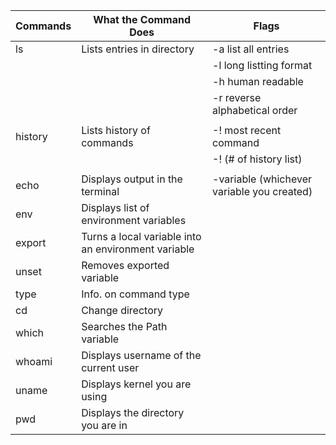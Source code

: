 |       Commands        |                  What the Command Does                |                           Flags                      |
|---------------------- |-------------------------------------------------------|------------------------------------------------------|
|          ls           |              Lists entries in directory               |                     -a list all entries              |
|                       |                                                       |                     -l long listting format          |
|                       |                                                       |                     -h human readable                |
|                       |                                                       |                     -r reverse alphabetical order    |
|                       |                                                       |                                                      |
|        history        |              Lists history of commands                |                     -! most recent command           |
|                       |                                                       |                     -! (# of history list)           |
|                       |                                                       |                                                      |
|       echo            |              Displays output in the terminal          |           -variable (whichever variable you created) |
|       env             |            Displays list of environment variables     |                                                      |    
|       export          | Turns a local variable into an environment variable   |                                                      |
|       unset           |              Removes exported variable                |                                                      |
|       type            |             Info. on command type                     |                                                      |
|       cd              |             Change directory                          |                                                      |
|       which           |             Searches the Path variable                |                                                      |
|       whoami          |             Displays username of the current user     |                                                      |
|       uname           |             Displays kernel you are using             |                                                      |
|       pwd             |             Displays the directory you are in         |                                                      |
